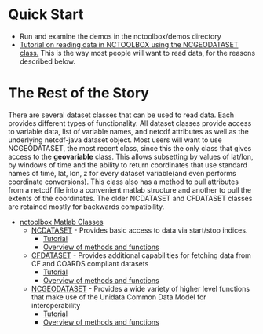 # Quick Start #
  * Run and examine the demos in the nctoolbox/demos directory
  * [Tutorial on reading data in NCTOOLBOX using the NCGEODATASET class.](UsingNcgeodataset.md)  This is the way most people will want to read data, for the reasons described below.


# The Rest of the Story #

There are several dataset classes that can be used to read data. Each provides different types of functionality. All dataset classes provide access to variable data, list of variable names, and netcdf attributes as well as the underlying netcdf-java dataset object.  Most users will want to use NCGEODATASET, the most recent class, since this the only class that gives access to the **geovariable** class. This allows subsetting by values of lat/lon, by windows of time and the ability to return coordinates that use standard names of time, lat, lon, z for every dataset variable(and even performs coordinate conversions). This class also has a method to pull attributes from a netcdf file into a convenient matlab structure and another to pull the extents of the coordinates.  The older NCDATASET and CFDATASET classes are retained mostly for backwards compatibility.

  * [nctoolbox Matlab Classes](NctoolboxClasses.md)
    * [NCDATASET](http://code.google.com/p/nctoolbox/source/browse/cdm/ncdataset.m) - Provides basic access to data via start/stop indices.
      * [Tutorial](UsingNcdataset.md)
      * [Overview of methods and functions](ncdataset.md)
    * [CFDATASET](http://code.google.com/p/nctoolbox/source/browse/cdm/cfdataset.m) - Provides additional capabilities for fetching data from CF and COARDS compliant datasets
      * [Tutorial](UsingCfdataset.md)
      * [Overview of methods and functions](cfdataset.md)
    * [NCGEODATASET](http://code.google.com/p/nctoolbox/source/browse/cdm/ncgeodataset.m) - Provides a wide variety of higher level functions that make use of the Unidata Common Data Model for interoperability
      * [Tutorial](UsingNcgeodataset.md)
      * [Overview of methods and functions](ncgeodataset.md)